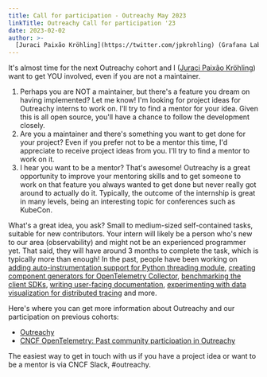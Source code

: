 ```yaml
---
title: Call for participation - Outreachy May 2023
linkTitle: Outreachy Call for participation '23
date: 2023-02-02
author: >-
  [Juraci Paixão Kröhling](https://twitter.com/jpkrohling) (Grafana Labs)
---
```


It's almost time for the next Outreachy cohort and I
([Juraci Paixão Kröhling](https://twitter.com/jpkrohling)) want to get YOU
involved, even if you are not a maintainer.

1. Perhaps you are NOT a maintainer, but there's a feature you dream on having
   implemented? Let me know! I'm looking for project ideas for Outreachy interns
   to work on. I'll try to find a mentor for your idea. Given this is all open
   source, you'll have a chance to follow the development closely.
2. Are you a maintainer and there's something you want to get done for your
   project? Even if you prefer not to be a mentor this time, I'd appreciate to
   receive project ideas from you. I'll try to find a mentor to work on it.
3. I hear you want to be a mentor? That's awesome! Outreachy is a great
   opportunity to improve your mentoring skills and to get someone to work on
   that feature you always wanted to get done but never really got around to
   actually do it. Typically, the outcome of the internship is great in many
   levels, being an interesting topic for conferences such as KubeCon.

What's a great idea, you ask? Small to medium-sized self-contained tasks,
suitable for new contributors. Your intern will likely be a person who's new to
our area (observability) and might not be an experienced programmer yet. That
said, they will have around 3 months to complete the task, which is typically
more than enough! In the past, people have been working on
[adding auto-instrumentation support for Python threading module](https://www.outreachy.org/outreachy-december-2022-internship-round/communities/cncf-tracing/#add-auto-instrumentation-support-for-python-thread),
[creating component generators for OpenTelemetry Collector](https://www.outreachy.org/outreachy-december-2022-internship-round/communities/cncf-tracing/#create-a-component-generator),
[benchmarking the client SDKs](https://www.outreachy.org/december-2018-march-2019-outreachy-internships/communities/cncf-tracing/#create-a-set-of-performance-tests),
[writing user-facing documentation](https://www.outreachy.org/2018-may-august/communities/cncf-tracing/#convert-and-revise-documentation-for-opentracing-s),
[experimenting with data visualization for distributed tracing](https://www.outreachy.org/december-2019-to-march-2020-internship-round/communities/cncf-tracing/#research-alternative-data-visualizations-for-traci)
and more.

Here's where you can get more information about Outreachy and our participation
on previous cohorts:

- [Outreachy](https://www.outreachy.org/)
- [CNCF OpenTelemetry: Past community participation in Outreachy](https://www.outreachy.org/communities/cfp/cncf-tracing/)

The easiest way to get in touch with us if you have a project idea or want to be
a mentor is via CNCF Slack, #outreachy.
